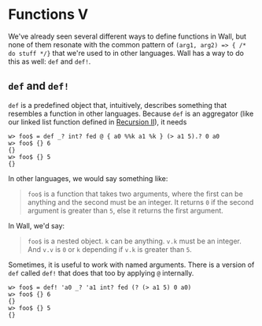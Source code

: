 # Functions V

We've already seen several different ways to define functions in Wall, but none of them resonate with the common pattern of `(arg1, arg2) => { /* do stuff */}` that we're used to in other languages.  Wall has a way to do this as well: `def` and `def!`.

## `def` and `def!`

`def` is a predefined object that, intuitively, describes something that resembles a function in other languages.  Because `def` is an aggregator (like our linked list function defined in [Recursion II](/recursion-2)), it needs 

```
w> foo$ = def _? int? fed @ { a0 %%k a1 %k } (> a1 5).? 0 a0
w> foo$ {} 6
{}
w> foo$ {} 5
{}
```

In other languages, we would say something like:

> `foo$` is a function that takes two arguments, where the first can be anything and the second must be an integer. It returns `0` if the second argument is greater than `5`, else it returns the first argument.

In Wall, we'd say:

> `foo$` is a nested object. `k` can be anything. `v.k` must be an integer. And `v.v` is `0` or `k` depending if `v.k` is greater than `5`.

Sometimes, it is useful to work with named arguments.  There is a version of `def` called `def!` that does that too by applying `@` internally.

```
w> foo$ = def! 'a0 _? 'a1 int? fed (? (> a1 5) 0 a0)
w> foo$ {} 6
{}
w> foo$ {} 5
{}
```